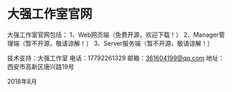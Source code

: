# 大强工作室官网

大强工作室官网包括： 
1、Web网页端（免费开源，欢迎下载！） 
2、Manager管理端（暂不开源，敬请谅解！） 
3、Server服务端（暂不开源，敬请谅解！）

技术支持：大强工作室
电话：17792261329
邮箱：361604199@qq.com
地址：西安市高新区唐兴路19号

2018年8月
